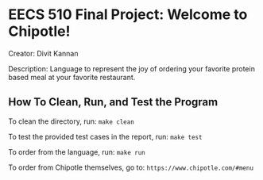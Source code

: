 # EECS 510 Final Project: Welcome to Chipotle!

Creator: Divit Kannan

Description: Language to represent the joy of ordering your favorite protein based meal at your favorite restaurant.

## How To Clean, Run, and Test the Program

To clean the directory, run:
`make clean`

To test the provided test cases in the report, run:
`make test`

To order from the language, run: 
`make run`

To order from Chipotle themselves, go to:
`https://www.chipotle.com/#menu`